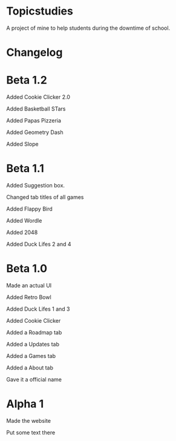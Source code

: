 # Topicstudies

A project of mine to help students during the downtime of school.





# Changelog


# Beta 1.2

Added Cookie Clicker 2.0

Added Basketball STars

Added Papas Pizzeria

Added Geometry Dash 

Added Slope

# Beta 1.1

Added Suggestion box.

Changed tab titles of all games

Added Flappy Bird

Added Wordle

Added 2048

Added Duck Lifes 2 and 4


# Beta 1.0

Made an actual UI

Added Retro Bowl

Added Duck Lifes 1 and 3

Added Cookie Clicker

Added a Roadmap tab

Added a Updates tab

Added a Games tab

Added a About tab

Gave it a official name


# Alpha 1
Made the website

Put some text there
